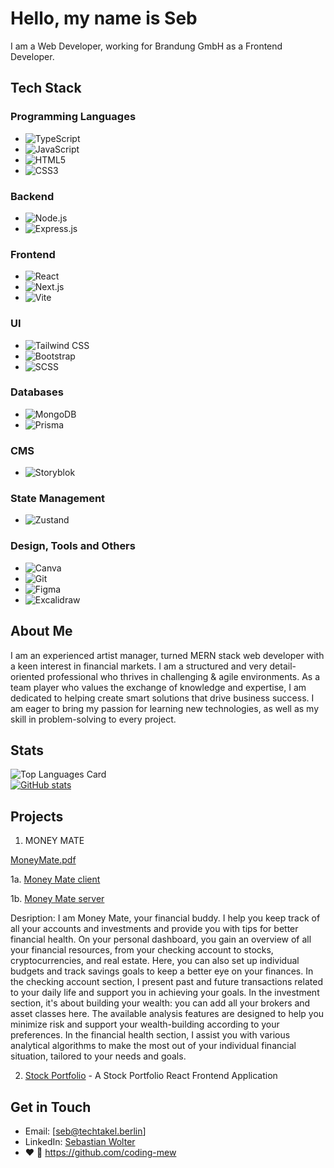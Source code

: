 # Hello, my name is Seb

I am a Web Developer, working for Brandung GmbH as a Frontend Developer.

## Tech Stack

### Programming Languages
- ![TypeScript](https://img.shields.io/badge/TypeScript-3178C6?logo=typescript&logoColor=white) 
- ![JavaScript](https://img.shields.io/badge/JavaScript-F7DF1E?logo=javascript&logoColor=black) 
- ![HTML5](https://img.shields.io/badge/HTML5-E34F26?logo=html5&logoColor=white)
- ![CSS3](https://img.shields.io/badge/CSS3-1572B6?logo=css3&logoColor=white) 

### Backend
- ![Node.js](https://img.shields.io/badge/Node.js-339933?logo=node.js&logoColor=white) 
- ![Express.js](https://img.shields.io/badge/Express.js-000000?logo=express&logoColor=white) 

### Frontend
- ![React](https://img.shields.io/badge/React-61DAFB?logo=react&logoColor=white)
- ![Next.js](https://img.shields.io/badge/Next.js-000000?logo=next.js&logoColor=white)
- ![Vite](https://img.shields.io/badge/Vite-646CFF?logo=vite&logoColor=white) 

### UI
- ![Tailwind CSS](https://img.shields.io/badge/Tailwind_CSS-38B2AC?logo=tailwind-css&logoColor=white) 
- ![Bootstrap](https://img.shields.io/badge/Bootstrap-7952B3?logo=bootstrap&logoColor=white)
- ![SCSS](https://img.shields.io/badge/SCSS-CC6699?logo=sass&logoColor=white) 

### Databases
- ![MongoDB](https://img.shields.io/badge/MongoDB-47A248?logo=mongodb&logoColor=white)
- ![Prisma](https://img.shields.io/badge/Prisma-000000?logo=prisma&logoColor=white)

### CMS
- ![Storyblok](https://img.shields.io/badge/Storyblok-000000?logo=storyblok&logoColor=white)

### State Management
- ![Zustand](https://img.shields.io/badge/Zustand-FFD700?logo=react&logoColor=white) 

### Design, Tools and Others
- ![Canva](https://img.shields.io/badge/Canva-00C4CC?logo=canva&logoColor=white) 
- ![Git](https://img.shields.io/badge/Git-F05032?logo=git&logoColor=white) 
- ![Figma](https://img.shields.io/badge/Figma-F24E1E?logo=figma&logoColor=white) 
- ![Excalidraw](https://img.shields.io/badge/Excalidraw-FF9A00?logo=excalidraw&logoColor=white) 


## About Me

I am an experienced artist manager, turned MERN stack web developer with a keen interest in financial markets. 
I am a structured and very detail-oriented professional who thrives in challenging & agile environments. 
As a team player who values the exchange of knowledge and expertise, I am dedicated to helping create smart solutions that drive business success. I am eager to bring my passion for learning new technologies, as well as my skill in problem-solving to every project.

## Stats
![Top Languages Card](https://github-readme-stats.vercel.app/api/top-langs/?username=sebastianwolter1) \
[![GitHub stats](https://github-readme-stats.vercel.app/api?username=sebastianwolter1&include_all_commits)](https://github.com/sebastianwolter1/github-readme-stats)

## Projects

1. MONEY MATE

[MoneyMate.pdf](https://github.com/SebastianWolter1/SebastianWolter1/files/11612404/MoneyMate.pdf)

1a. [Money Mate client](https://github.com/Money-Mate/client)

1b. [Money Mate server](https://github.com/Money-Mate/server)
    
Desription:
I am Money Mate, your financial buddy.
I help you keep track of all your accounts and investments and provide you with tips for better financial health.
On your personal dashboard, you gain an overview of all your financial resources, from your checking account to stocks, cryptocurrencies, and real estate. Here, you can also set up individual budgets and track savings goals to keep a better eye on your finances.
In the checking account section, I present past and future transactions related to your daily life and support you in achieving your goals.
In the investment section, it's about building your wealth: you can add all your brokers and asset classes here. The available analysis features are designed to help you minimize risk and support your wealth-building according to your preferences.
In the financial health section, I assist you with various analytical algorithms to make the most out of your individual financial situation, tailored to your needs and goals.

2. [Stock Portfolio](https://github.com/SebastianWolter1/react-stock-portfolio) - A Stock Portfolio React Frontend Application


## Get in Touch

- Email: [seb@techtakel.berlin]
- LinkedIn: [Sebastian Wolter](https://www.linkedin.com/in/sebastian-wolter-fullstackwebdev/)
- ❤️ :couple: https://github.com/coding-mew







